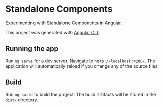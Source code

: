 # Standalone Components

Experimenting with Standalone Components in Angular.

This project was generated with [Angular CLI](https://github.com/angular/angular-cli).

## Running the app

Run `ng serve` for a dev server. Navigate to `http://localhost:4200/`. The application will automatically reload if you change any of the source files.

## Build

Run `ng build` to build the project. The build artifacts will be stored in the `dist/` directory.
